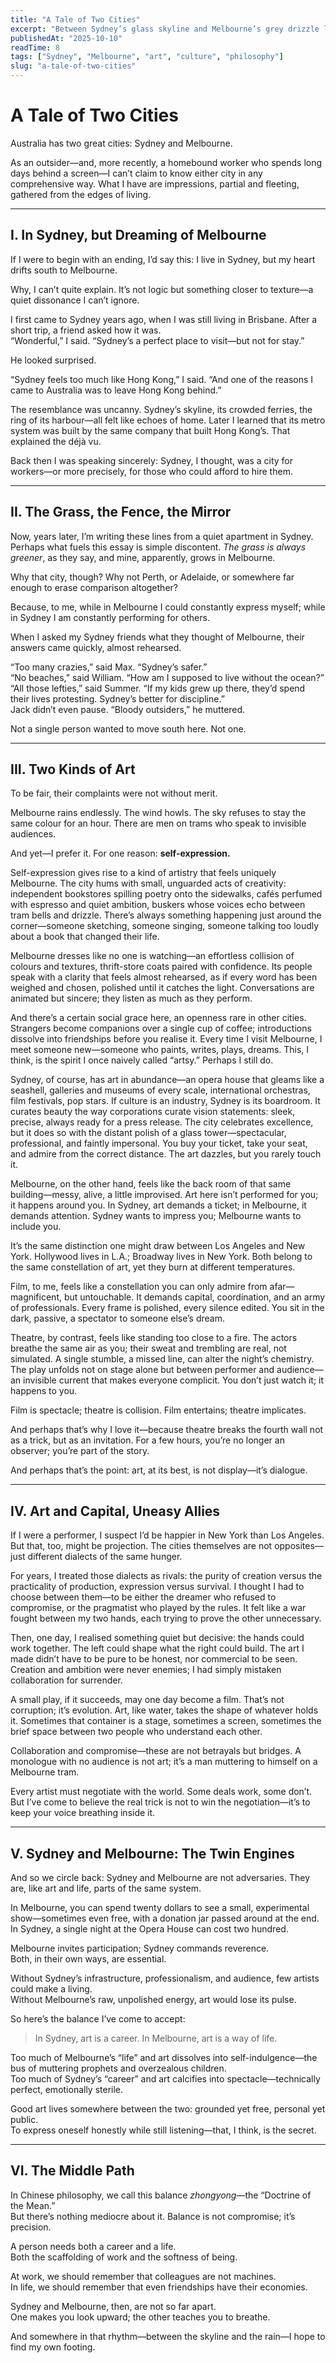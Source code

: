 ```yaml
---
title: "A Tale of Two Cities"
excerpt: "Between Sydney’s glass skyline and Melbourne’s grey drizzle lies a rhythm of life—the tension between art as a career and art as a way of being."
publishedAt: "2025-10-10"
readTime: 8
tags: ["Sydney", "Melbourne", "art", "culture", "philosophy"]
slug: "a-tale-of-two-cities"
---
```


# **A Tale of Two Cities**

Australia has two great cities: Sydney and Melbourne.  

As an outsider—and, more recently, a homebound worker who spends long days behind a screen—I can’t claim to know either city in any comprehensive way. What I have are impressions, partial and fleeting, gathered from the edges of living.  

---

## **I. In Sydney, but Dreaming of Melbourne**

If I were to begin with an ending, I’d say this: I live in Sydney, but my heart drifts south to Melbourne.  

Why, I can’t quite explain. It’s not logic but something closer to texture—a quiet dissonance I can’t ignore.  

I first came to Sydney years ago, when I was still living in Brisbane. After a short trip, a friend asked how it was.  
“Wonderful,” I said. “Sydney’s a perfect place to visit—but not for stay.”  

He looked surprised.  

“Sydney feels too much like Hong Kong,” I said. “And one of the reasons I came to Australia was to leave Hong Kong behind.”  

The resemblance was uncanny. Sydney’s skyline, its crowded ferries, the ring of its harbour—all felt like echoes of home. Later I learned that its metro system was built by the same company that built Hong Kong’s. That explained the déjà vu.  

Back then I was speaking sincerely: Sydney, I thought, was a city for workers—or more precisely, for those who could afford to hire them.  

---

## **II. The Grass, the Fence, the Mirror**

Now, years later, I’m writing these lines from a quiet apartment in Sydney. Perhaps what fuels this essay is simple discontent. *The grass is always greener*, as they say, and mine, apparently, grows in Melbourne.  

Why that city, though? Why not Perth, or Adelaide, or somewhere far enough to erase comparison altogether?  

Because, to me, while in Melbourne I could constantly express myself; while in Sydney I am constantly performing for others.  

When I asked my Sydney friends what they thought of Melbourne, their answers came quickly, almost rehearsed.  

“Too many crazies,” said Max. “Sydney’s safer.”  
“No beaches,” said William. “How am I supposed to live without the ocean?”  
“All those lefties,” said Summer. “If my kids grew up there, they’d spend their lives protesting. Sydney’s better for discipline.”  
Jack didn’t even pause. “Bloody outsiders,” he muttered.  

Not a single person wanted to move south here. Not one.  

---

## **III. Two Kinds of Art**

To be fair, their complaints were not without merit.  

Melbourne rains endlessly. The wind howls. The sky refuses to stay the same colour for an hour. There are men on trams who speak to invisible audiences.  

And yet—I prefer it. For one reason: **self-expression.**  

Self-expression gives rise to a kind of artistry that feels uniquely Melbourne. The city hums with small, unguarded acts of creativity: independent bookstores spilling poetry onto the sidewalks, cafés perfumed with espresso and quiet ambition, buskers whose voices echo between tram bells and drizzle. There’s always something happening just around the corner—someone sketching, someone singing, someone talking too loudly about a book that changed their life.

Melbourne dresses like no one is watching—an effortless collision of colours and textures, thrift-store coats paired with confidence. Its people speak with a clarity that feels almost rehearsed, as if every word has been weighed and chosen, polished until it catches the light. Conversations are animated but sincere; they listen as much as they perform.

And there’s a certain social grace here, an openness rare in other cities. Strangers become companions over a single cup of coffee; introductions dissolve into friendships before you realise it. Every time I visit Melbourne, I meet someone new—someone who paints, writes, plays, dreams. This, I think, is the spirit I once naively called “artsy.” Perhaps I still do.

Sydney, of course, has art in abundance—an opera house that gleams like a seashell, galleries and museums of every scale, international orchestras, film festivals, pop stars. If culture is an industry, Sydney is its boardroom. It curates beauty the way corporations curate vision statements: sleek, precise, always ready for a press release. The city celebrates excellence, but it does so with the distant polish of a glass tower—spectacular, professional, and faintly impersonal. You buy your ticket, take your seat, and admire from the correct distance. The art dazzles, but you rarely touch it.

Melbourne, on the other hand, feels like the back room of that same building—messy, alive, a little improvised. Art here isn’t performed for you; it happens around you. In Sydney, art demands a ticket; in Melbourne, it demands attention. Sydney wants to impress you; Melbourne wants to include you. 

It’s the same distinction one might draw between Los Angeles and New York.
Hollywood lives in L.A.; Broadway lives in New York.
Both belong to the same constellation of art, yet they burn at different temperatures.

Film, to me, feels like a constellation you can only admire from afar—magnificent, but untouchable. It demands capital, coordination, and an army of professionals. Every frame is polished, every silence edited. You sit in the dark, passive, a spectator to someone else’s dream.

Theatre, by contrast, feels like standing too close to a fire. The actors breathe the same air as you; their sweat and trembling are real, not simulated. A single stumble, a missed line, can alter the night’s chemistry. The play unfolds not on stage alone but between performer and audience—an invisible current that makes everyone complicit. You don’t just watch it; it happens to you.

Film is spectacle; theatre is collision.
Film entertains; theatre implicates.

And perhaps that’s why I love it—because theatre breaks the fourth wall not as a trick, but as an invitation. For a few hours, you’re no longer an observer; you’re part of the story. 

And perhaps that’s the point: art, at its best, is not display—it’s dialogue.  

---

## **IV. Art and Capital, Uneasy Allies**

If I were a performer, I suspect I’d be happier in New York than Los Angeles.
But that, too, might be projection. The cities themselves are not opposites—just different dialects of the same hunger.

For years, I treated those dialects as rivals: the purity of creation versus the practicality of production, expression versus survival. I thought I had to choose between them—to be either the dreamer who refused to compromise, or the pragmatist who played by the rules. It felt like a war fought between my two hands, each trying to prove the other unnecessary.

Then, one day, I realised something quiet but decisive: the hands could work together. The left could shape what the right could build. The art I made didn’t have to be pure to be honest, nor commercial to be seen. Creation and ambition were never enemies; I had simply mistaken collaboration for surrender.

A small play, if it succeeds, may one day become a film. That’s not corruption; it’s evolution.
Art, like water, takes the shape of whatever holds it. Sometimes that container is a stage, sometimes a screen, sometimes the brief space between two people who understand each other.

Collaboration and compromise—these are not betrayals but bridges.
A monologue with no audience is not art; it’s a man muttering to himself on a Melbourne tram.

Every artist must negotiate with the world. Some deals work, some don’t. But I’ve come to believe the real trick is not to win the negotiation—it’s to keep your voice breathing inside it.

---

## **V. Sydney and Melbourne: The Twin Engines**

And so we circle back: Sydney and Melbourne are not adversaries. They are, like art and life, parts of the same system.  

In Melbourne, you can spend twenty dollars to see a small, experimental show—sometimes even free, with a donation jar passed around at the end.  
In Sydney, a single night at the Opera House can cost two hundred.  

Melbourne invites participation; Sydney commands reverence.  
Both, in their own ways, are essential.  

Without Sydney’s infrastructure, professionalism, and audience, few artists could make a living.  
Without Melbourne’s raw, unpolished energy, art would lose its pulse.  

So here’s the balance I’ve come to accept:  
> In Sydney, art is a career. In Melbourne, art is a way of life.  

Too much of Melbourne’s “life” and art dissolves into self-indulgence—the bus of muttering prophets and overzealous children.  
Too much of Sydney’s “career” and art calcifies into spectacle—technically perfect, emotionally sterile.  

Good art lives somewhere between the two: grounded yet free, personal yet public.  
To express oneself honestly while still listening—that, I think, is the secret.  

---

## **VI. The Middle Path**

In Chinese philosophy, we call this balance *zhongyong*—the “Doctrine of the Mean.”  
But there’s nothing mediocre about it. Balance is not compromise; it’s precision.  

A person needs both a career and a life.  
Both the scaffolding of work and the softness of being.  

At work, we should remember that colleagues are not machines.  
In life, we should remember that even friendships have their economies.  

Sydney and Melbourne, then, are not so far apart.  
One makes you look upward; the other teaches you to breathe.  

And somewhere in that rhythm—between the skyline and the rain—I hope to find my own footing.  
